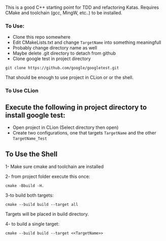 
This is a good C++ starting point for TDD and refactoring Katas. Requires CMake and toolchain (gcc, MingW, etc..) to be installed.

### To Use:
- Clone this repo somewhere
- Edit CMakeLists.txt and change `TargetName` into something meaningfull
- Probably change directory name as well
- Maybe delete .git directory to detach from github
- Clone google test in project directory
```
git clone https://github.com/google/googletest.git
```
That should be enough to use project in CLion or or the shell.

### To Use CLion

## Execute the following in project directory to install google test:
- Open project in CLion (Select directory then open)
- Create two configurations, one that targets `TargetName` and the other `TargetName_Test`

## To Use the Shell
1- Make sure cmake and toolchain are installed

2- from project folder execute this once:
```
cmake -Bbuild -H.
```

3-to build both targets: 
```
cmake --build build --target all
```
Targets will be placed in build directory.

4- to build a single target:
```
cmake --build build --target <<TargetName>>
```
